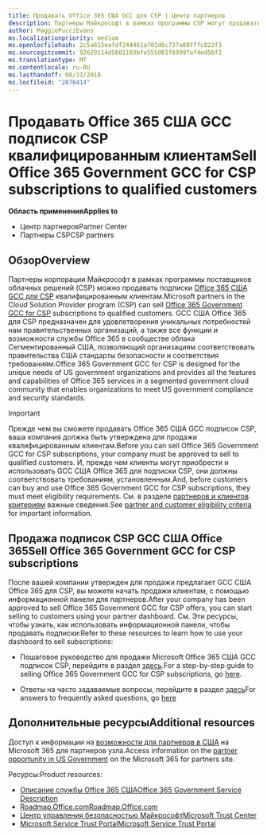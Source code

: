 ```yaml
---
title: Продавать Office 365 США GCC для CSP | Центр партнеров
description: Партнеры Майкрософт в рамках программы CSP могут продавать Office 365 США GCC подписок CSP квалифицированным клиентам. Office 365 GCC США для CSP — это набор облачных служб производительность, разработанный для правительства США и подрядчикам США в муниципальными государственными и включает штата, локальных, семейным, федеральный обороны сотрудниках гражданских и федеральных агентств.
author: MaggiePucciEvans
ms.localizationpriority: medium
ms.openlocfilehash: 2c5a615eafdf244461a701d6c737a80fffc823f3
ms.sourcegitcommit: 92629114d5081103bfe555081f69997af4ed56f2
ms.translationtype: MT
ms.contentlocale: ru-RU
ms.lasthandoff: 08/31/2018
ms.locfileid: "2876414"
---
```

# <a name="sell-office-365-government-gcc-for-csp-subscriptions-to-qualified-customers"></a><span data-ttu-id="87fbd-104">Продавать Office 365 США GCC подписок CSP квалифицированным клиентам</span><span class="sxs-lookup"><span data-stu-id="87fbd-104">Sell Office 365 Government GCC for CSP subscriptions to qualified customers</span></span>

**<span data-ttu-id="87fbd-105">Область применения</span><span class="sxs-lookup"><span data-stu-id="87fbd-105">Applies to</span></span>**

-  <span data-ttu-id="87fbd-106">Центр партнеров</span><span class="sxs-lookup"><span data-stu-id="87fbd-106">Partner Center</span></span>
-  <span data-ttu-id="87fbd-107">Партнеры CSP</span><span class="sxs-lookup"><span data-stu-id="87fbd-107">CSP partners</span></span>


## <a name="overview"></a><span data-ttu-id="87fbd-108">Обзор</span><span class="sxs-lookup"><span data-stu-id="87fbd-108">Overview</span></span>

<span data-ttu-id="87fbd-109">Партнеры корпорации Майкрософт в рамках программы поставщиков облачных решений (CSP) можно продавать подписки [Office 365 США GCC для CSP](https://www.microsoft.com/microsoft-365/partners/governmentforCSP) квалифицированным клиентам.</span><span class="sxs-lookup"><span data-stu-id="87fbd-109">Microsoft partners in the Cloud Solution Provider program (CSP) can sell [Office 365 Government GCC for CSP](https://www.microsoft.com/microsoft-365/partners/governmentforCSP) subscriptions to qualified customers.</span></span> <span data-ttu-id="87fbd-110">GCC США Office 365 для CSP предназначен для удовлетворения уникальных потребностей нам правительственных организаций, а также все функции и возможности службы Office 365 в сообществе облака Сегментированный США, позволяющий организациям соответствовать правительства США стандарты безопасности и соответствия требованиям.</span><span class="sxs-lookup"><span data-stu-id="87fbd-110">Office 365 Government GCC for CSP is designed for the unique needs of US government organizations and provides all the features and capabilities of Office 365 services in a segmented government cloud community that enables organizations to meet US government compliance and security standards.</span></span> 

>[!IMPORTANT] 
><span data-ttu-id="87fbd-111">Прежде чем вы сможете продавать Office 365 США GCC подписок CSP, ваша компания должна быть утверждена для продажи квалифицированным клиентам.</span><span class="sxs-lookup"><span data-stu-id="87fbd-111">Before you can sell Office 365 Government GCC for CSP subscriptions, your company must be approved to sell to qualified customers.</span></span> <span data-ttu-id="87fbd-112">И, прежде чем клиенты могут приобрести и использовать GCC США Office 365 для подписки CSP, они должны соответствовать требованиям, установленным.</span><span class="sxs-lookup"><span data-stu-id="87fbd-112">And, before customers can buy and use Office 365 Government GCC for CSP subscriptions, they must meet eligibility requirements.</span></span> <span data-ttu-id="87fbd-113">См. в разделе [партнеров и клиентов критериям](csp-gcc-validate.md) важные сведения.</span><span class="sxs-lookup"><span data-stu-id="87fbd-113">See [partner and customer eligibility criteria](csp-gcc-validate.md) for important information.</span></span>


## <a name="sell-office-365-government-gcc-for-csp-subscriptions"></a><span data-ttu-id="87fbd-114">Продажа подписок CSP GCC США Office 365</span><span class="sxs-lookup"><span data-stu-id="87fbd-114">Sell Office 365 Government GCC for CSP subscriptions</span></span>

<span data-ttu-id="87fbd-115">После вашей компании утвержден для продажи предлагает GCC США Office 365 для CSP, вы можете начать продажи клиентам, с помощью информационной панели для партнеров.</span><span class="sxs-lookup"><span data-stu-id="87fbd-115">After your company has been approved to sell Office 365 Government GCC for CSP offers, you can start selling to customers using your partner dashboard.</span></span> <span data-ttu-id="87fbd-116">См. Эти ресурсы, чтобы узнать, как использовать информационной панели, чтобы продавать подписки:</span><span class="sxs-lookup"><span data-stu-id="87fbd-116">Refer to these resources to learn how to use your dashboard to sell subscriptions:</span></span> 

-   <span data-ttu-id="87fbd-117">Пошаговое руководство для продажи Microsoft Office 365 США GCC подписок CSP, перейдите в раздел [здесь](https://go.microsoft.com/fwlink/?linkid=2007323).</span><span class="sxs-lookup"><span data-stu-id="87fbd-117">For a step-by-step guide to selling Office 365 Government GCC for CSP subscriptions, go [here](https://go.microsoft.com/fwlink/?linkid=2007323).</span></span>  

-   <span data-ttu-id="87fbd-118">Ответы на часто задаваемые вопросы, перейдите в раздел [здесь](https://o365pp.blob.core.windows.net/media/Resources/GCC/Office%20365%20Government%20GCC%20for%20CSP%20Partner%20FAQ.docx)</span><span class="sxs-lookup"><span data-stu-id="87fbd-118">For answers to frequently asked questions, go [here](https://o365pp.blob.core.windows.net/media/Resources/GCC/Office%20365%20Government%20GCC%20for%20CSP%20Partner%20FAQ.docx)</span></span>


## <a name="additional-resources"></a><span data-ttu-id="87fbd-119">Дополнительные ресурсы</span><span class="sxs-lookup"><span data-stu-id="87fbd-119">Additional resources</span></span>

<span data-ttu-id="87fbd-120">Доступ к информации на [возможности для партнеров в США](https://www.microsoft.com/microsoft-365/partners/governmentforCSP) на Microsoft 365 для партнеров узла.</span><span class="sxs-lookup"><span data-stu-id="87fbd-120">Access information on the [partner opportunity in US Government](https://www.microsoft.com/microsoft-365/partners/governmentforCSP) on the Microsoft 365 for partners site.</span></span>

<span data-ttu-id="87fbd-121">Ресурсы:</span><span class="sxs-lookup"><span data-stu-id="87fbd-121">Product resources:</span></span>

- [<span data-ttu-id="87fbd-122">Описание службы Office 365 США</span><span class="sxs-lookup"><span data-stu-id="87fbd-122">Office 365 Government Service Description</span></span>](https://technet.microsoft.com/library/mt774581.aspx)
- [<span data-ttu-id="87fbd-123">Roadmap.Office.com</span><span class="sxs-lookup"><span data-stu-id="87fbd-123">Roadmap.Office.com</span></span>](https://products.office.com/business/office-365-roadmap)
- [<span data-ttu-id="87fbd-124">Центр управления безопасностью Майкрософт</span><span class="sxs-lookup"><span data-stu-id="87fbd-124">Microsoft Trust Center</span></span>](https://www.microsoft.com/TrustCenter/)
- [<span data-ttu-id="87fbd-125">Microsoft Service Trust Portal</span><span class="sxs-lookup"><span data-stu-id="87fbd-125">Microsoft Service Trust Portal</span></span>](https://aka.ms/STP)

